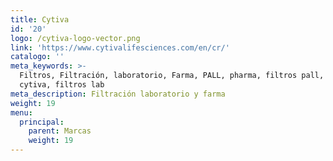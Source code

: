 ```yaml
---
title: Cytiva
id: '20'
logo: /cytiva-logo-vector.png
link: 'https://www.cytivalifesciences.com/en/cr/'
catalogo: ''
meta_keywords: >-
  Filtros, Filtración, laboratorio, Farma, PALL, pharma, filtros pall, filtros
  cytiva, filtros lab
meta_description: Filtración laboratorio y farma
weight: 19
menu:
  principal:
    parent: Marcas
    weight: 19
---
```


